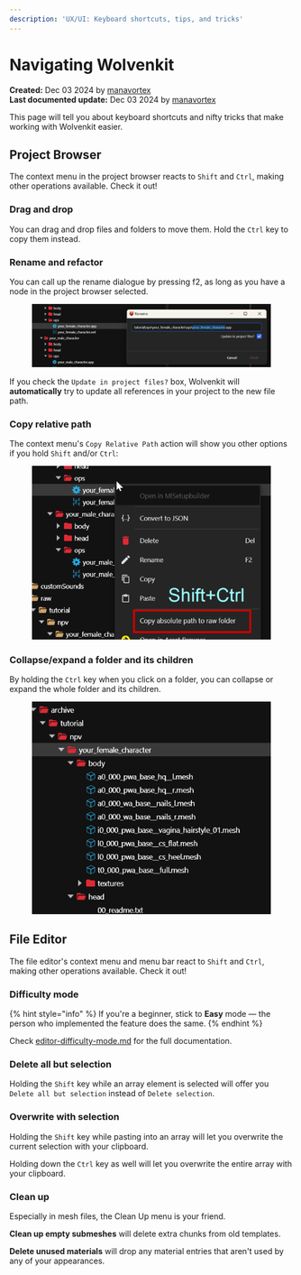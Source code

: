 ```yaml
---
description: 'UX/UI: Keyboard shortcuts, tips, and tricks'
---
```


# Navigating Wolvenkit

**Created:** Dec 03 2024 by [manavortex](https://app.gitbook.com/u/NfZBoxGegfUqB33J9HXuCs6PVaC3 "mention")\
**Last documented update:** Dec 03 2024 by [manavortex](https://app.gitbook.com/u/NfZBoxGegfUqB33J9HXuCs6PVaC3 "mention")

This page will tell you about keyboard shortcuts and nifty tricks that make working with Wolvenkit easier.

## Project Browser

The context menu in the project browser reacts to `Shift` and `Ctrl`, making other operations available. Check it out!

### Drag and drop

You can drag and drop files and folders to move them. Hold the `Ctrl` key to copy them instead.

### Rename and refactor

You can call up the rename dialogue by pressing f2, as long as you have a node in the project browser selected.

<figure><img src="../../.gitbook/assets/ux_ui_rename.png" alt=""><figcaption></figcaption></figure>

If you check the `Update in project files?` box, Wolvenkit will **automatically** try to update all references in your project to the new file path.

### Copy relative path

The context menu's `Copy Relative Path` action will show you other options if you hold `Shift` and/or `Ctrl`:

<figure><img src="../../.gitbook/assets/ux_ui_copy_relative_path.png" alt=""><figcaption></figcaption></figure>

### Collapse/expand a folder and its children

By holding the `Ctrl` key when you click on a folder, you can collapse or expand the whole folder and its children.

<figure><img src="../../.gitbook/assets/ux_ui_collapse_recursively.png" alt=""><figcaption></figcaption></figure>

## File Editor

The file editor's context menu and menu bar react to `Shift` and `Ctrl`, making other operations available. Check it out!

### Difficulty mode

{% hint style="info" %}
If you're a beginner, stick to **Easy** mode — the person who implemented the feature does the same.
{% endhint %}

Check [editor-difficulty-mode.md](../editor/file-editor/editor-difficulty-mode.md "mention") for the full documentation.&#x20;

### Delete all but selection

Holding the `Shift` key while an array element is selected will offer you `Delete all but selection`  instead of `Delete selection`.

### Overwrite with selection

Holding the `Shift` key while pasting into an array will let you overwrite the current selection with your clipboard.

Holding down the `Ctrl` key as well will let you overwrite the entire array with your clipboard.

### Clean up

Especially in mesh files, the Clean Up menu is your friend.&#x20;

**Clean up empty submeshes** will delete extra chunks from old templates.&#x20;

**Delete unused materials** will drop any material entries that aren't used by any of your appearances.
